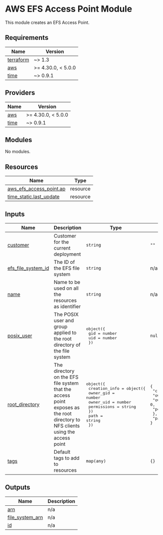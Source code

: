 # AWS EFS Access Point Module

This module creates an EFS Access Point.
<!-- BEGINNING OF PRE-COMMIT-TERRAFORM DOCS HOOK -->
## Requirements

| Name | Version |
|------|---------|
| <a name="requirement_terraform"></a> [terraform](#requirement\_terraform) | ~> 1.3 |
| <a name="requirement_aws"></a> [aws](#requirement\_aws) | >= 4.30.0, < 5.0.0 |
| <a name="requirement_time"></a> [time](#requirement\_time) | ~> 0.9.1 |

## Providers

| Name | Version |
|------|---------|
| <a name="provider_aws"></a> [aws](#provider\_aws) | >= 4.30.0, < 5.0.0 |
| <a name="provider_time"></a> [time](#provider\_time) | ~> 0.9.1 |

## Modules

No modules.

## Resources

| Name | Type |
|------|------|
| [aws_efs_access_point.ap](https://registry.terraform.io/providers/hashicorp/aws/latest/docs/resources/efs_access_point) | resource |
| [time_static.last_update](https://registry.terraform.io/providers/hashicorp/time/latest/docs/resources/static) | resource |

## Inputs

| Name | Description | Type | Default | Required |
|------|-------------|------|---------|:--------:|
| <a name="input_customer"></a> [customer](#input\_customer) | Customer for the current deployment | `string` | `""` | no |
| <a name="input_efs_file_system_id"></a> [efs\_file\_system\_id](#input\_efs\_file\_system\_id) | The ID of the EFS file system | `string` | n/a | yes |
| <a name="input_name"></a> [name](#input\_name) | Name to be used on all the resources as identifier | `string` | n/a | yes |
| <a name="input_posix_user"></a> [posix\_user](#input\_posix\_user) | The POSIX user and group applied to the root directory of the file system | <pre>object({<br>    gid = number<br>    uid = number<br>  })</pre> | `null` | no |
| <a name="input_root_directory"></a> [root\_directory](#input\_root\_directory) | The directory on the EFS file system that the access point exposes as the root directory to NFS clients using the access point | <pre>object({<br>    creation_info = object({<br>      owner_gid   = number<br>      owner_uid   = number<br>      permissions = string<br>    })<br>    path = string<br>  })</pre> | <pre>{<br>  "creation_info": {<br>    "owner_gid": 0,<br>    "owner_uid": 0,<br>    "permissions": "755"<br>  },<br>  "path": "/"<br>}</pre> | no |
| <a name="input_tags"></a> [tags](#input\_tags) | Default tags to add to resources | `map(any)` | `{}` | no |

## Outputs

| Name | Description |
|------|-------------|
| <a name="output_arn"></a> [arn](#output\_arn) | n/a |
| <a name="output_file_system_arn"></a> [file\_system\_arn](#output\_file\_system\_arn) | n/a |
| <a name="output_id"></a> [id](#output\_id) | n/a |
<!-- END OF PRE-COMMIT-TERRAFORM DOCS HOOK -->
